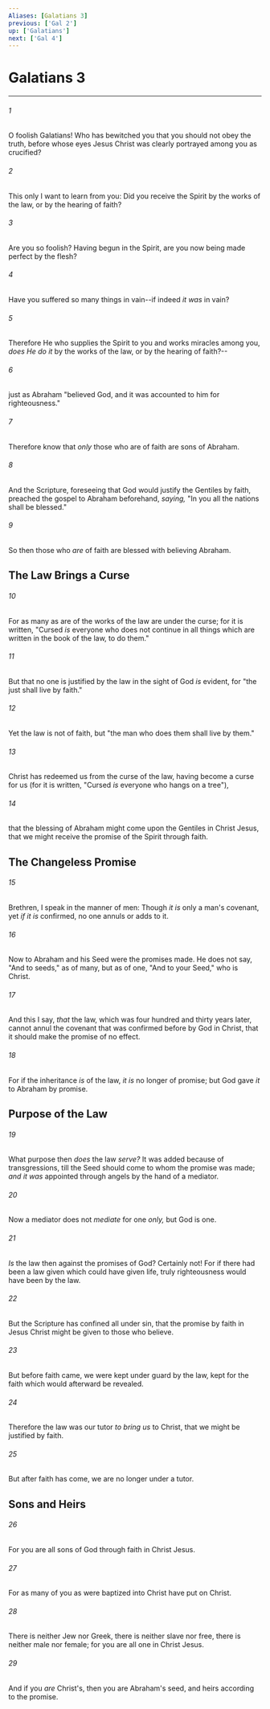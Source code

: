 ```yaml
---
Aliases: [Galatians 3]
previous: ['Gal 2']
up: ['Galatians']
next: ['Gal 4']
---
```

# Galatians 3

***


###### 1 
O foolish Galatians! Who has bewitched you that you should not obey the truth, before whose eyes Jesus Christ was clearly portrayed among you as crucified? 

###### 2 
This only I want to learn from you: Did you receive the Spirit by the works of the law, or by the hearing of faith? 

###### 3 
Are you so foolish? Having begun in the Spirit, are you now being made perfect by the flesh? 

###### 4 
Have you suffered so many things in vain--if indeed _it was_ in vain? 

###### 5 
Therefore He who supplies the Spirit to you and works miracles among you, _does He do it_ by the works of the law, or by the hearing of faith?-- 

###### 6 
just as Abraham "believed God, and it was accounted to him for righteousness." 

###### 7 
Therefore know that _only_ those who are of faith are sons of Abraham. 

###### 8 
And the Scripture, foreseeing that God would justify the Gentiles by faith, preached the gospel to Abraham beforehand, _saying,_ "In you all the nations shall be blessed." 

###### 9 
So then those who _are_ of faith are blessed with believing Abraham.

## The Law Brings a Curse 

###### 10 
For as many as are of the works of the law are under the curse; for it is written, "Cursed _is_ everyone who does not continue in all things which are written in the book of the law, to do them." 

###### 11 
But that no one is justified by the law in the sight of God _is_ evident, for "the just shall live by faith." 

###### 12 
Yet the law is not of faith, but "the man who does them shall live by them." 

###### 13 
Christ has redeemed us from the curse of the law, having become a curse for us (for it is written, "Cursed _is_ everyone who hangs on a tree"), 

###### 14 
that the blessing of Abraham might come upon the Gentiles in Christ Jesus, that we might receive the promise of the Spirit through faith.

## The Changeless Promise 

###### 15 
Brethren, I speak in the manner of men: Though _it is_ only a man's covenant, yet _if it is_ confirmed, no one annuls or adds to it. 

###### 16 
Now to Abraham and his Seed were the promises made. He does not say, "And to seeds," as of many, but as of one, "And to your Seed," who is Christ. 

###### 17 
And this I say, _that_ the law, which was four hundred and thirty years later, cannot annul the covenant that was confirmed before by God in Christ, that it should make the promise of no effect. 

###### 18 
For if the inheritance _is_ of the law, _it is_ no longer of promise; but God gave _it_ to Abraham by promise.

## Purpose of the Law 

###### 19 
What purpose then _does_ the law _serve?_ It was added because of transgressions, till the Seed should come to whom the promise was made; _and it was_ appointed through angels by the hand of a mediator. 

###### 20 
Now a mediator does not _mediate_ for one _only,_ but God is one. 

###### 21 
_Is_ the law then against the promises of God? Certainly not! For if there had been a law given which could have given life, truly righteousness would have been by the law. 

###### 22 
But the Scripture has confined all under sin, that the promise by faith in Jesus Christ might be given to those who believe. 

###### 23 
But before faith came, we were kept under guard by the law, kept for the faith which would afterward be revealed. 

###### 24 
Therefore the law was our tutor _to bring us_ to Christ, that we might be justified by faith. 

###### 25 
But after faith has come, we are no longer under a tutor.

## Sons and Heirs 

###### 26 
For you are all sons of God through faith in Christ Jesus. 

###### 27 
For as many of you as were baptized into Christ have put on Christ. 

###### 28 
There is neither Jew nor Greek, there is neither slave nor free, there is neither male nor female; for you are all one in Christ Jesus. 

###### 29 
And if you _are_ Christ's, then you are Abraham's seed, and heirs according to the promise.
